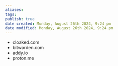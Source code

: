 ```yaml
---
aliases: 
tags: 
publish: true
date created: Monday, August 26th 2024, 9:24 pm
date modified: Monday, August 26th 2024, 9:24 pm
---
```


- cloaked.com
- bitwarden.com
- addy.io
- proton.me
